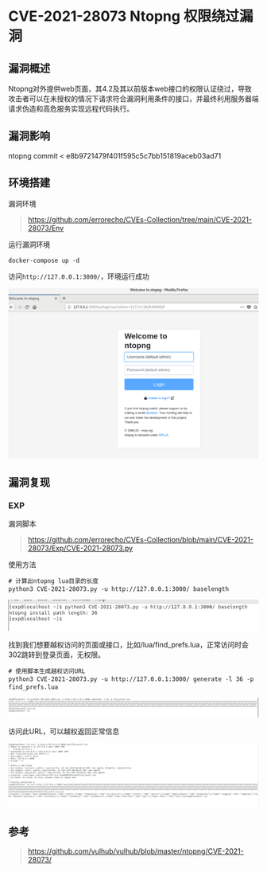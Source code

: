 # CVE-2021-28073 Ntopng 权限绕过漏洞

## 漏洞概述
Ntopng对外提供web页面，其4.2及其以前版本web接口的权限认证绕过，导致攻击者可以在未授权的情况下请求符合漏洞利用条件的接口，并最终利用服务器端请求伪造和高危服务实现远程代码执行。

## 漏洞影响
ntopng commit < e8b9721479f401f595c5c7bb151819aceb03ad71

## 环境搭建
漏洞环境
> https://github.com/errorecho/CVEs-Collection/tree/main/CVE-2021-28073/Env

运行漏洞环境
```
docker-compose up -d
```

访问`http://127.0.0.1:3000/`，环境运行成功

![1628736482732.png](./img/1628736482732.png)

## 漏洞复现
### EXP
漏洞脚本
> https://github.com/errorecho/CVEs-Collection/blob/main/CVE-2021-28073/Exp/CVE-2021-28073.py

使用方法
```
# 计算出ntopng lua目录的长度
python3 CVE-2021-28073.py -u http://127.0.0.1:3000/ baselength
```

![1628735393653.png](./img/1628735393653.png)

找到我们想要越权访问的页面或接口，比如/lua/find_prefs.lua，正常访问时会302跳转到登录页面，无权限。  
```
# 使用脚本生成越权访问URL
python3 CVE-2021-28073.py -u http://127.0.0.1:3000/ generate -l 36 -p find_prefs.lua
```

![1628735426656.png](./img/1628735426656.png)

访问此URL，可以越权返回正常信息

![1628735572199.png](./img/1628735572199.png)

## 参考
> https://github.com/vulhub/vulhub/blob/master/ntopng/CVE-2021-28073/